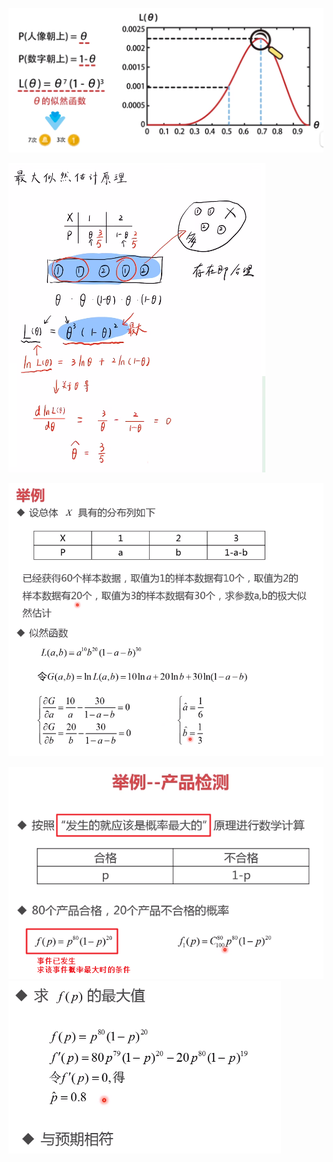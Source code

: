 ![](../photo/Pasted%20image%2020240603184413.png)

![](../photo/Pasted%20image%2020240603184634.png)

![](../photo/Pasted%20image%2020240604102807.png)

![](../photo/Pasted%20image%2020240604102543.png)
![](../photo/Pasted%20image%2020240604102601.png)


